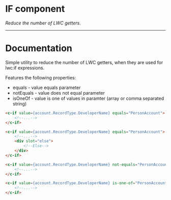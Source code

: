 # IF component
*Reduce the number of LWC getters.*

---
# Documentation
Simple utility to reduce the number of LWC getters, when they are used for lwc:if expressions.

Features the following properties:
- equals - value equals parameter
- notEquals - value does not equal parameter
- isOneOf - value is one of values in paramter (array or comma separated string)

```html
<c-if value={account.RecordType.DeveloperName} equals="PersonAccount">
    <!--...-->
</c-if>

<c-if value={account.RecordType.DeveloperName} equals="PersonAccount">
    <!--...-->
    <div slot="else">
        <!--Else-->
    </div>
</c-if>

<c-if value={account.RecordType.DeveloperName} not-equals="PersonAccount">
    <!--...-->
</c-if>

<c-if value={account.RecordType.DeveloperName} is-one-of="PersonAccount,Enterprise">
    <!--...-->
</c-if>
```

